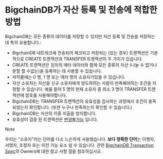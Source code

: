 
<!-- Copyright BigchainDB GmbH and BigchainDB contributors
   SPDX-License-Identifier: (Apache-2.0 AND CC-BY-4.0)
   Code is Apache-2.0 and docs are CC-BY-4.0 -->

BigchainDB가 자산 등록 및 전송에 적합한 방법
==========================================================

BigchainDB는 모든 종류의 데이터를 저장할 수 있지만 자산 등록 및 전송을 저장하는 데 특히 유용합니다.:

* BigchainDB 네트워크에 전송되어 체크되고 저장되는 (있는 경우) 트랜잭션은 기본적으로 CREATE 트랜잭션과 TRANSFER 트랜잭션의 두 가지가 있습니다.
* CREATE 트랜잭션은 임의의 메타 데이터와 함께 모든 종류의 자산 (나눌 수 없거나 분할 할 수없는)을 등록하는 데 사용할 수 있습니다.
* 저작물에는 0 명, 1 명 또는 여러 명의 소유자가있을 수 있습니다.
* 자산 소유자는 자산을 신규 소유자에게 양도하려는 사람이 만족해야하는 조건을 지정할 수 있습니다. 예를 들어 5 명의 현재 소유자 중 최소 3 명이 TRANSFER 트랜잭션에 암호를 사용해야합니다.
* BigchainDB는 TRANSFER 트랜잭션의 유효성을 검사하는 과정에서 조건이 충족되었는지 확인합니다. (또한 누구나 만족하는지 확인할 수 있습니다.)
* BigchainDB는 자산의 이중 지출을 방지합니다.
* 유효성이 검증 된 트랜잭션은 [변경불가능](https://github.com/KWOpenSource/bigchaindb/blob/m_branch/docs/root/source/assets_ko.md) 입니다.

 Note

   우리는 "소유자"라는 단어를 다소 느슨하게 사용했습니다. **보다 정확한 단어**는 이행자, 서명자, 조정자 또는 이전 가능 요소 일 수 있습니다. 관련 [BigchainDB Transaction Spec](https://github.com/bigchaindb/BEPs/tree/master/tx-specs/)의 Owners에 대한 참고 사항 절을 참조하십시오.
